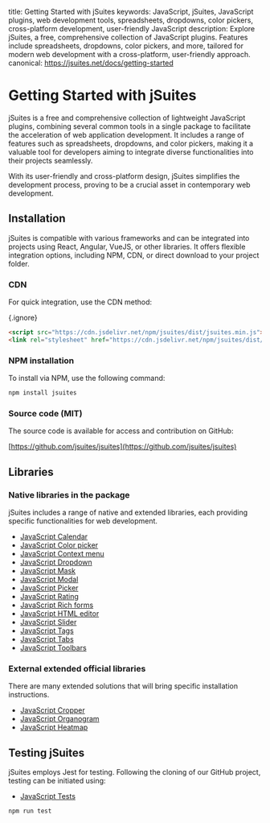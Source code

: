 title: Getting Started with jSuites
keywords: JavaScript, jSuites, JavaScript plugins, web development tools, spreadsheets, dropdowns, color pickers, cross-platform development, user-friendly JavaScript
description: Explore jSuites, a free, comprehensive collection of JavaScript plugins. Features include spreadsheets, dropdowns, color pickers, and more, tailored for modern web development with a cross-platform, user-friendly approach.
canonical: https://jsuites.net/docs/getting-started

# Getting Started with jSuites

jSuites is a free and comprehensive collection of lightweight JavaScript plugins, combining several common tools in a single package to facilitate the acceleration of web application development. It includes a range of features such as spreadsheets, dropdowns, and color pickers, making it a valuable tool for developers aiming to integrate diverse functionalities into their projects seamlessly.

With its user-friendly and cross-platform design, jSuites simplifies the development process, proving to be a crucial asset in contemporary web development.
  

Installation
------------

jSuites is compatible with various frameworks and can be integrated into projects using React, Angular, VueJS, or other libraries. It offers flexible integration options, including NPM, CDN, or direct download to your project folder.

### CDN

For quick integration, use the CDN method:

{.ignore}
```html
<script src="https://cdn.jsdelivr.net/npm/jsuites/dist/jsuites.min.js"></script>
<link rel="stylesheet" href="https://cdn.jsdelivr.net/npm/jsuites/dist/jsuites.min.css" type="text/css" />
```

### NPM installation

To install via NPM, use the following command:

```bash
npm install jsuites
```
  

### Source code (MIT)

The source code is available for access and contribution on GitHub:

[https://github.com/jsuites/jsuites](https://github.com/jsuites/jsuites)  
  
  

## Libraries

### Native libraries in the package

jSuites includes a range of native and extended libraries, each providing specific functionalities for web development.

- [JavaScript Calendar](/docs/javascript-calendar)
- [JavaScript Color picker](/docs/color-picker)
- [JavaScript Context menu](/docs/contextmenu)
- [JavaScript Dropdown](/docs/dropdown)
- [JavaScript Mask](/docs/javascript-mask)
- [JavaScript Modal](/docs/modal)
- [JavaScript Picker](/docs/picker)
- [JavaScript Rating](/docs/rating)
- [JavaScript Rich forms](/docs/rich-form)
- [JavaScript HTML editor](/docs/javascript-html-editor)
- [JavaScript Slider](/docs/image-slider)
- [JavaScript Tags](/docs/javascript-tags)
- [JavaScript Tabs](/docs/javascript-tabs)
- [JavaScript Toolbars](/docs/toolbar)

### External extended official libraries

There are many extended solutions that will bring specific installation instructions.

- [JavaScript Cropper](/docs/image-cropper)
- [JavaScript Organogram](/docs/organogram)
- [JavaScript Heatmap](/docs/heatmap)


## Testing jSuites

jSuites employs Jest for testing. Following the cloning of our GitHub project, testing can be initiated using:

- [JavaScript Tests](/docs/tests)

```bash
npm run test
```
